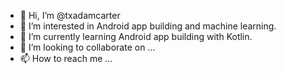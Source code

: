 - 👋 Hi, I’m @txadamcarter
- 👀 I’m interested in Android app building and machine learning.
- 🌱 I’m currently learning Android app building with Kotlin.
- 💞️ I’m looking to collaborate on ...
- 📫 How to reach me ...

<!---
txadamcarter/txadamcarter is a ✨ special ✨ repository because its `README.md` (this file) appears on your GitHub profile.
You can click the Preview link to take a look at your changes.
--->
